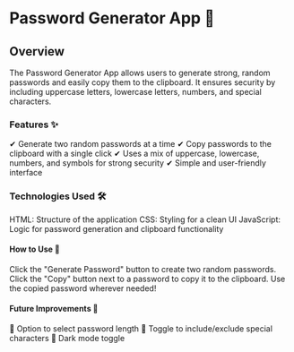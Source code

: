 
# **Password Generator App 🔐**
## Overview
The Password Generator App allows users to generate strong, random passwords and easily copy them to the clipboard. It ensures security by including uppercase letters, lowercase letters, numbers, and special characters.

### Features ✨
✔ Generate two random passwords at a time
✔ Copy passwords to the clipboard with a single click
✔ Uses a mix of uppercase, lowercase, numbers, and symbols for strong security
✔ Simple and user-friendly interface

### Technologies Used 🛠
HTML: Structure of the application
CSS: Styling for a clean UI
JavaScript: Logic for password generation and clipboard functionality
#### How to Use 🚀
Click the "Generate Password" button to create two random passwords.
Click the "Copy" button next to a password to copy it to the clipboard.
Use the copied password wherever needed!
#### Future Improvements 🚀
🔹 Option to select password length
🔹 Toggle to include/exclude special characters
🔹 Dark mode toggle
